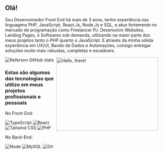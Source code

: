 ## Olá! 
Sou Desenvolvedor Front End há mais de 3 anos, tenho experiência nas linguagens PHP, JavaScript, React.Js, Node.Js e SQL, e atuo fortemente no mercado de programação como Freelancer PJ. Desenvolvo Websites, Landing Pages, e Softwares sob demanda, utilizando na maior parte dos meus projetos tanto o PHP quanto o JavaScript. E através da minha sólida experiência em UX/UI, Bando de Dados e Automações, consigo entregar soluções muito mais robustas, completas e escaláveis.


<a href="#">
<img src="https://media1.tenor.com/images/a7bd6b94430c1e66148d580209e377c5/tenor.gif?itemid=5043108" title="hello" width="335" height="243" align="right" alt="Hello, there!">
</a>

![Keferson GitHub stats](https://github-readme-stats.vercel.app/api?username=keferson-github&show_icons=true&theme=tokyonight)


### Estas são algumas das tecnologias que utilizo em meus projetos profissionais e pessoais

No Front-End:

![TypeScript](https://img.shields.io/badge/-TypeScript-232323?style=flat&labelColor=000000&logo=typescript&logoColor=007acc)
![React](https://img.shields.io/badge/-React-232323?style=flat&labelColor=61DAFB&logo=react&logoColor=000000)
![Tailwind CSS](https://img.shields.io/badge/-Tailwindcss-232323?style=flat&labelColor=7952B3&logo=tailwindcss&logoColor=ffffff)
![PHP](https://img.shields.io/badge/-PHP-232323?style=flat&labelColor=800080&logo=php&logoColor=ffffff)

No Back-End:

![Node](https://img.shields.io/badge/-Node-232323?style=flat&labelColor=000000&logo=nodedotjs&logoColor=339933)
![MySQL](https://img.shields.io/badge/-MySQL-232323?style=flat&labelColor=4479A1&logo=mysql&logoColor=ffffff)
![Git](https://img.shields.io/badge/-Git-232323?style=flat&labelColor=800080&logo=git&logoColor=171515)

<!-- And in general:
![Git](https://img.shields.io/badge/-Git-F05032?style=flat-square&labelColor=F05032&logo=git&logoColor=ffffff)
![Linux](https://img.shields.io/badge/-Linux-FCC624?style=flat-square&labelColor=FCC624&logo=linux&logoColor=000000)
![GIMP](https://img.shields.io/badge/-GIMP-5C5543?style=flat-square&labelColor=5C5543&logo=gimp&logoColor=ffffff)
